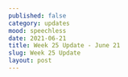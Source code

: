 ```yaml
---
published: false
category: updates
mood: speechless
date: 2021-06-21
title: Week 25 Update - June 21
slug: Week 25 Update
layout: post
---
```






    